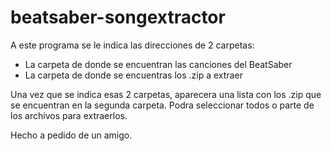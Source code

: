 # beatsaber-songextractor
 
A este programa se le indica las direcciones de 2 carpetas:
- La carpeta de donde se encuentran las canciones del BeatSaber
- La carpeta de donde se encuentras los .zip a extraer

Una vez que se indica esas 2 carpetas, aparecera una lista con los .zip que se encuentran en la segunda carpeta. Podra seleccionar todos o parte de los archivos para extraerlos.

Hecho a pedido de un amigo.